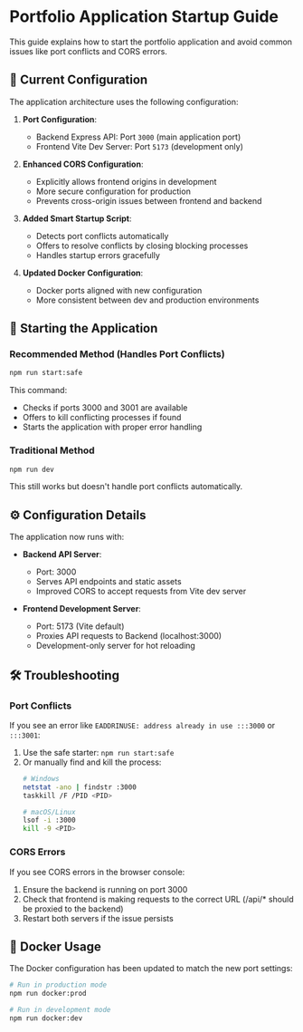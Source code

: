 # Portfolio Application Startup Guide

This guide explains how to start the portfolio application and avoid common issues like port conflicts and CORS errors.

## 🔄 Current Configuration

The application architecture uses the following configuration:

1. **Port Configuration**:
   - Backend Express API: Port `3000` (main application port)
   - Frontend Vite Dev Server: Port `5173` (development only)

2. **Enhanced CORS Configuration**:
   - Explicitly allows frontend origins in development
   - More secure configuration for production
   - Prevents cross-origin issues between frontend and backend

3. **Added Smart Startup Script**: 
   - Detects port conflicts automatically
   - Offers to resolve conflicts by closing blocking processes
   - Handles startup errors gracefully

4. **Updated Docker Configuration**:
   - Docker ports aligned with new configuration
   - More consistent between dev and production environments

## 🚀 Starting the Application

### Recommended Method (Handles Port Conflicts)

```bash
npm run start:safe
```

This command:
- Checks if ports 3000 and 3001 are available
- Offers to kill conflicting processes if found
- Starts the application with proper error handling

### Traditional Method

```bash
npm run dev
```

This still works but doesn't handle port conflicts automatically.

## ⚙️ Configuration Details

The application now runs with:

- **Backend API Server**: 
  - Port: 3000
  - Serves API endpoints and static assets
  - Improved CORS to accept requests from Vite dev server

- **Frontend Development Server**: 
  - Port: 5173 (Vite default)
  - Proxies API requests to Backend (localhost:3000)
  - Development-only server for hot reloading

## 🛠️ Troubleshooting

### Port Conflicts

If you see an error like `EADDRINUSE: address already in use :::3000` or `:::3001`:

1. Use the safe starter: `npm run start:safe`
2. Or manually find and kill the process:
   ```bash
   # Windows
   netstat -ano | findstr :3000
   taskkill /F /PID <PID>
   
   # macOS/Linux
   lsof -i :3000
   kill -9 <PID>
   ```

### CORS Errors

If you see CORS errors in the browser console:

1. Ensure the backend is running on port 3000
2. Check that frontend is making requests to the correct URL (/api/* should be proxied to the backend)
3. Restart both servers if the issue persists

## 🐳 Docker Usage

The Docker configuration has been updated to match the new port settings:

```bash
# Run in production mode
npm run docker:prod

# Run in development mode
npm run docker:dev
